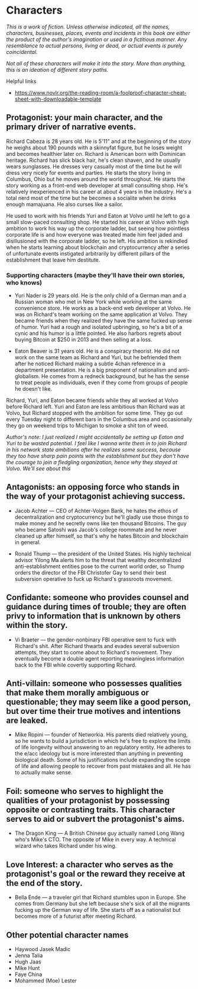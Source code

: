 # Characters
*This is a work of fiction. Unless otherwise indicated, all the names, characters, businesses, places, events and incidents in this book are either the product of the author's imagination or used in a fictitious manner. Any resemblance to actual persons, living or dead, or actual events is purely coincidental.*

*Not all of these characters will make it into the story. More than anything, this is an ideation of different story paths.*

Helpful links
* https://www.novlr.org/the-reading-room/a-foolproof-character-cheat-sheet-with-downloadable-template

## Protagonist: your main character, and the primary driver of narrative events.
Richard Cabeza is 28 years old. He is 5'11" and at the beginning of the story he weighs about 190 pounds with a skinnyfat figure, but he loses weight and becomes healthier later on. Richard is American born with Dominican heritage. Richard has slick black hair, he's clean shaven, and he usually wears sunglasses. He dresses very casually most of the time but he will dress very nicely for events and parties. He starts the story living in Columbus, Ohio but he moves around the world throughout. He starts the story working as a front-end web developer at small consulting shop. He's relatively inexperienced in his career at about 4 years in the industry. He's a total nerd most of the time but he becomes a socialite when he drinks enough mamajuana. He also curses like a sailor.

He used to work with his friends Yuri and Eaton at Volvo until he left to go a small slow-paced consulting shop. He started his career at Volvo with high ambition to work his way up the corporate ladder, but seeing how pointless corporate life is and how everyone was treated made him feel jaded and disillusioned with the corporate ladder, so he left. His ambition is rekindled when he starts learning about blockchain and cryptocurrency after a series of unfortunate events instigated arbitrarily by different pillars of the establishment that leave him destitute.

### Supporting characters (maybe they'll have their own stories, who knows)
* Yuri Nader is 29 years old. He is the only child of a German man and a Russian woman who met in New York while working at the same convenience store. He works as a back-end web developer at Volvo. He was on Richard's team working on the same application at Volvo. They became friends when they realized they have the same fucked up sense of humor. Yuri had a rough and isolated upbringing, so he's a bit of a cynic and his humor is a little pointed. He also harbors regrets about buying Bitcoin at $250 in 2013 and then selling at a loss.

* Eaton Beaver is 31 years old. He is a conspiracy theorist. He did not work on the same team as Richard and Yuri, but he befriended them after he noticed Richard making a subtle 4chan reference in a department presentation. He is a big proponent of nationalism and anti-globalism. He comes from a redneck background, but he has the sense to treat people as individuals, even if they come from groups of people he doesn't like. 

Richard, Yuri, and Eaton became friends while they all worked at Volvo before Richard left. Yuri and Eaton are less ambitious than Richard was at Volvo, but Richard stopped with the ambition for some time. They go out every Tuesday night to different bars in the Columbus area and occasionally they go on weekend trips to Michigan to smoke a shit ton of weed. 

*Author's note: I just realized I might accidentally be setting up Eaton and Yuri to be wasted potential. I feel like I wanna write them in to join Richard in his network state ambitions after he realizes some success, because they too have sharp pain points with the establishment but they don't have the courage to join a fledgling organization, hence why they stayed at Volvo. We'll see about this*

## Antagonists: an opposing force who stands in the way of your protagonist achieving success.
* Jacob Achter — CEO of Achter-Volgen Bank, he hates the ethos of decentralization and cryptocurrency but he'll gladly use those things to make money and he secretly owns like ten thousand Bitcoins. The guy who became Satoshi was Jacob's college roommate and he never cleaned up after himself, so that's why he hates Bitcoin and blockchain in general. 

* Ronald Thump — the president of the United States. His highly technical advisor Yilong Ma alerts him to the threat that wealthy decentralized anti-establishment entities pose to the current world order, so Thump orders the director of the FBI Christofer Gay to send their best subversion operative to fuck up Richard's grassroots movement.
<!-- Antoine Gonzalez — the secretary general of the United Nations. We'll make him the ultimate bad guy advocating for the nation states to crush Richard's network state -->

## Confidante: someone who provides counsel and guidance during times of trouble; they are often privy to information that is unknown by others within the story.
* Vi Braeter — the gender-nonbinary FBI operative sent to fuck with Richard's shit. After Richard thwarts and evades several subversion attempts, they start to come about to Richard's movement. They eventually become a double agent reporting meaningless information back to the FBI while covertly supporting Richard. 

## Anti-villain: someone who possesses qualities that make them morally ambiguous or questionable; they may seem like a good person, but over time their true motives and intentions are leaked.
* Mike Ropini — founder of Networkia. His parents died relatively young, so he wants to build a jurisdiction in which he's free to explore the limits of life longevity without answering to an regulatory entity. He adheres to the e/acc ideology but is more interested than anything in preventing biological death. Some of his justifications include expanding the scope of life and allowing people to recover from past mistakes and all. He has to actually make sense. 

## Foil: someone who serves to highlight the qualities of your protagonist by possessing opposite or contrasting traits. This character serves to aid or subvert the protagonist's aims.
* The Dragon King — A British Chinese guy actually named Long Wang who's Mike's CTO. The opposite of Mike in every way.  A technical wizard who takes Richard under his wing.

## Love Interest: a character who serves as the protagonist's goal or the reward they receive at the end of the story.
* Bella Ende — a traveler girl that Richard stumbles upon in Europe. She comes from Germany but she left because she's sick of all the migrants fucking up the German way of life. She starts off as a nationalist but becomes more of a futurist after meeting Richard. 

## Other potential character names
* Haywood Jasek Madic
* Jenna Talia
* Hugh Jaas
* Mike Hunt
* Faye China
* Mohammed (Moe) Lester